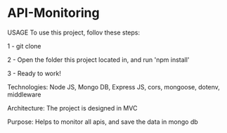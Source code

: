 # API-Monitoring

USAGE
To use this project, follov these steps: 

1 - git clone <url>

2 - Open the folder this project located in, and run 'npm install'

3 - Ready to work!

Technologies:
Node JS, Mongo DB, Express JS, cors, mongoose, dotenv, middleware

Architecture: 
The project is designed in MVC

Purpose: 
Helps to monitor all apis, and save the data in mongo db
